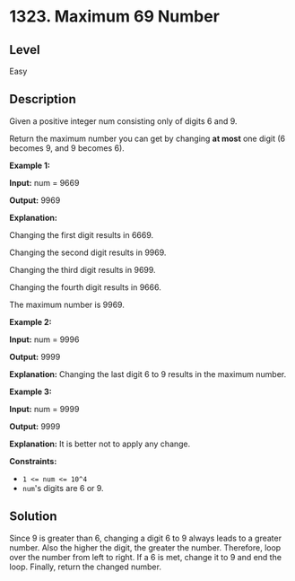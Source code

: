 # 1323. Maximum 69 Number
## Level
Easy

## Description
Given a positive integer num consisting only of digits 6 and 9.

Return the maximum number you can get by changing **at most** one digit (6 becomes 9, and 9 becomes 6).

**Example 1:**

**Input:** num = 9669

**Output:** 9969

**Explanation:**

Changing the first digit results in 6669.

Changing the second digit results in 9969.

Changing the third digit results in 9699.

Changing the fourth digit results in 9666. 

The maximum number is 9969.

**Example 2:**

**Input:** num = 9996

**Output:** 9999

**Explanation:** Changing the last digit 6 to 9 results in the maximum number.

**Example 3:**

**Input:** num = 9999

**Output:** 9999

**Explanation:** It is better not to apply any change.

**Constraints:**

* `1 <= num <= 10^4`
* `num`'s digits are 6 or 9.

## Solution
Since 9 is greater than 6, changing a digit 6 to 9 always leads to a greater number. Also the higher the digit, the greater the number. Therefore, loop over the number from left to right. If a 6 is met, change it to 9 and end the loop. Finally, return the changed number.
